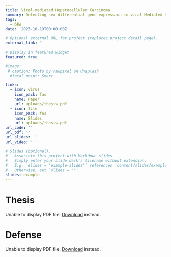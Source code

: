 ```yaml
---
title: Viral-mediated Hepatocellular Carcinoma
summary: Detecting sex differential gene expression in viral-Mediated Hepatocelluar Carcinoma 
tags:
  - DEA
date: '2023-10-19T00:00:00Z'

# Optional external URL for project (replaces project detail page).
external_link: ''

# Display in featured widget
featured: true

#image:
 # caption: Photo by rawpixel on Unsplash
  #focal_point: Smart

links:
  - icon: virus
    icon_pack: fas
    name: Paper
    url: uploads/thesis.pdf
  - icon: file
    icon_pack: fas
    name: Slides
    url: uploads/thesis.pdf
url_code: ''
url_pdf: ''
url_slides: ''
url_video: ''

# Slides (optional).
#   Associate this project with Markdown slides.
#   Simply enter your slide deck's filename without extension.
#   E.g. `slides = "example-slides"` references `content/slides/example-slides.md`.
#   Otherwise, set `slides = ""`.
slides: example
---
```


<!DOCTYPE html>
<html>
  <head>
    <title>Thesis</title>
  </head>
  <body>
    <h1>Thesis</h1>
    <object data="thesis.pdf" type="application/pdf" width="100%" height="750px">
      <p>Unable to display PDF file. <a href="/uploads/thesis.pdf">Download</a> instead.</p>
    </object>
  </body>
</html>

<!DOCTYPE html>
<html>
  <head>
    <title>Defense</title>
  </head>
  <body>
    <h1>Defense</h1>
    <object data="defense.pdf" type="application/pdf" width="100%" height="480px">
      <p>Unable to display PDF file. <a href="/uploads/defense.pdf">Download</a> instead.</p>
    </object>
  </body>
</html>
